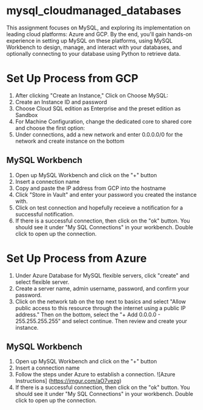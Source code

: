# mysql_cloudmanaged_databases
This assignment focuses on MySQL, and exploring its implementation on leading cloud platforms: Azure and GCP. By the end, you'll gain hands-on experience in setting up MySQL on these platforms, using MySQL Workbench to design, manage, and interact with your databases, and optionally connecting to your database using Python to retrieve data.

# Set Up Process from GCP

1. After clicking "Create an Instance," Click on Choose MySQL:
2. Create an Instance ID and password
3. Choose Cloud SQL edition as Enterprise and the preset edition as Sandbox
4. For Machine Configuration, change the dedicated core to shared core and choose the first option:
6.  Under connections, add a new network and enter 0.0.0.0/0 for the network and create instance on the bottom
## MySQL Workbench 
1. Open up MySQL Workbench and click on the "+" button
2. Insert a connection name
3. Copy and paste the IP address from GCP into the hostname
4. Click "Store in Vault" and enter your password you created the instance with.
5. Click on test connection and hopefully receieve a notification for a successful notification. 
6. If there is a successful connection, then click on the "ok" button. You should see it under "My SQL Connections" in your workbench. Double click to open up the connection. 

# Set Up Process from Azure
1. Under Azure Database for MySQL flexible servers, click "create" and select flexible server.
2. Create a server name, admin username, password, and confirm your password.
3. Click on the network tab on the top next to basics and select "Allow public access to this resource through the internet using a public IP address." Then on the bottom, select the "+ Add 0.0.0.0 - 255.255.255.255" and select continue. Then review and create your instance.
## MySQL Workbench 
1. Open up MySQL Workbench and click on the "+" button
2. Insert a connection name
3. Follow the steps under Azure to establish a connection.
![Azure Instructions] (https://imgur.com/aO7vezg)
4. If there is a successful connection, then click on the "ok" button. You should see it under "My SQL Connections" in your workbench. Double click to open up the connection. 
